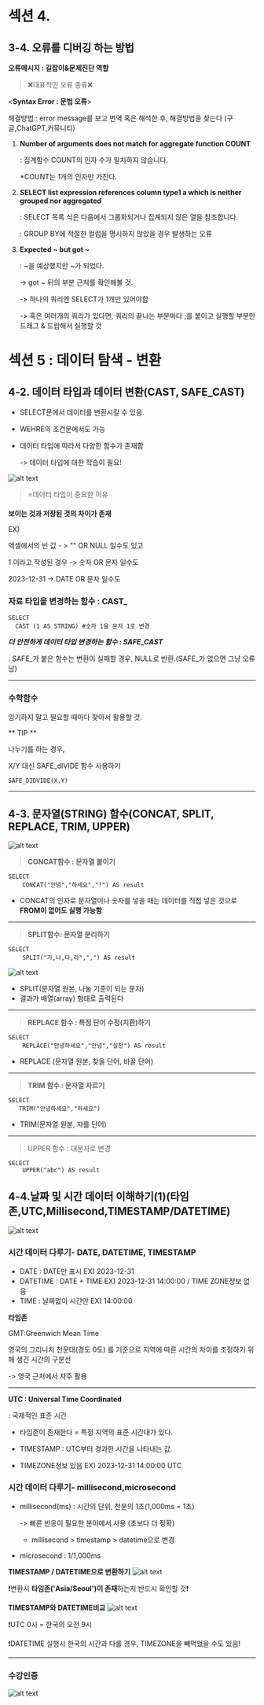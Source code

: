 # 섹션 4.
## 3-4. 오류를 디버깅 하는 방법
**오류메시지 : 길잡이&문제진단 역할**

> ❌대표적인 오류 종류❌

<**Syntax Error : 문법 오류**>

해결방법 : error message를 보고 번역 혹은 해석한 후, 해결방법을 찾는다 (구글,ChatGPT,커뮤니티)

1. **Number of arguments does not match for aggregate function COUNT**

    : 집계함수 COUNT의 인자 수가 일치하지 않습니다.

    *COUNT는 1개의 인자만 가진다.

2. **SELECT list expression references column type1 a which is neither grouped nor aggregated**

    : SELECT 목록 식은 다음에서 그룹화되거나 집계되지 않은 열을 참조합니다.
    
    : GROUP BY에 적절한 컬럼을 명시하지 않았을 경우 발생하는 오류

3. **Expected ~ but got ~**

    : ~을 예상했지만 ~가 되었다.

    -> got ~ 뒤의 부분 근처를 확인해볼 것.

    -> 하나의 쿼리엔 SELECT가 1개만 있어야함

    -> 혹은 여러개의 쿼리가 있다면, 쿼리의 끝나는 부분마다 ;를 붙이고 실행할 부분만 드래그 & 드랍해서 실행할 것

# 섹션 5 : 데이터 탐색 - 변환
## 4-2. 데이터 타입과 데이터 변환(CAST, SAFE_CAST)

- SELECT문에서 데이터를 변환시킬 수 있음.

- WEHRE의 조건문에서도 가능
 
- 데이터 타입에 따라서 다양한 함수가 존재함

    -> 데이터 타입에 대한 학습이 필요!

![alt text](<../image/4주차/데이터 타입 예시.png>)

> ⭐데이터 타입이 중요한 이유

**보이는 것과 저장된 것의 차이가 존재**

EX)

엑셀에서의 빈 값 - > "" OR NULL 일수도 있고

1 이라고 작성된 경우 -> 숫자 OR 문자 일수도

2023-12-31 -> DATE OR 문자 일수도

### 자료 타입을 변경하는 함수 : CAST_
```
SELECT
  CAST (1 AS STRING) #숫자 1을 문자 1로 변경
```

**_더 안전하게 데이터 타입 변경하는 함수 : SAFE_CAST_**

: SAFE_가 붙은 함수는 변환이 실패할 경우, NULL로 반환.(SAFE_가 없으면 그냥 오류남)

---

### 수학함수

암기하지 말고 필요할 때마다 찾아서 활용할 것.

** TIP **

나누기를 하는 경우,

X/Y 대신 SAFE_dIVIDE 함수 사용하기
```
SAFE_DIDVIDE(X,Y)
```
---

## 4-3. 문자열(STRING) 함수(CONCAT, SPLIT, REPLACE, TRIM, UPPER) 

![alt text](<../image/4주차/문자열 함수.png>)

> **CONCAT함수 : 문자열 붙이기**
```
SELECT
    CONCAT("안녕","하세요","!") AS result
```
- CONCAT의 인자로 문자열이나 숫자를 넣을 때는 데이터를 직접 넣은 것으로 **FROM이 없어도 실행 가능함**

---

> **SPLIT함수: 문자열 분리하기**


```
SELECT
    SPLIT("가,나,다,라",",") AS result
```
![alt text](<../image/4주차/split 결과.png>)

 - SPLIT(문자열 원본, 나눌 기준이 되는 문자)
 - 결과가 배열(array) 형태로 출력된다

 --- 

> **REPLACE 함수 : 특정 단어 수정(치환)하기**

```
SELECT
    REPLACE("안녕하세요","안녕","실천") AS result
```
- REPLACE (문자열 원본, 찾을 단어, 바꿀 단어)
---
 > **TRIM 함수 : 문자열 자르기**
 ```
 SELECT
    TRIM("안녕하세요","하세요")
 ```
 - TRIM(문자열 원본, 자를 단어)

 ---

> UPPER 함수 : 대문자로 변경
```
SELECT
    UPPER("abc") AS result
```

## 4-4.날짜 및 시간 데이터 이해하기(1)(타임존,UTC,Millisecond,TIMESTAMP/DATETIME)
![alt text](<../image/4주차/날짜 및 시간 데이터.png>)


### 시간 데이터 다루기- DATE, DATETIME, TIMESTAMP

* DATE : DATE만 표시 EX) 2023-12-31
* DATETIME : DATE + TIME EX) 2023-12-31 14:00:00 / TIME ZONE정보 없음
* TIME : 날짜없이 시간만 EX) 14:00:00

**타임존**

GMT:Greenwich Mean Time

영국의 그리니치 천문대(경도 0도) 를 기준으로 지역에 따른 시간의 차이를 조정하기 위해 생긴 시간의 구분선

-> 영국 근처에서 자주 활용

---

**UTC : Universal Time Coordinated**

: 국제적인 표준 시간
- 타임존이 존재한다 = 특정 지역의 표준 시간대가 있다.

- TIMESTAMP : UTC부터 경과한 시간을 나타내는 값.
- TIMEZONE정보 있음
EX) 2023-12-31 14:00:00 UTC

### 시간 데이터 다루기- millisecond,microsecond

- millisecond(ms) : 시간의 단위, 천분의 1초(1,000ms = 1초)

    -> 빠른 반응이 필요한 분야에서 사용 (초보다 더 정확)
    - millisecond > timestamp > datetime으로 변경
- microsecond : 1/1,000ms

**TIMESTAMP / DATETIME으로 변환하기**
![alt text](../image/4주차/timestamp변환.png)

❗변환시 **타임존('Asia/Seoul')이 존재**하는지 반드시 확인할 것❗

**TIMESTAMP와 DATETIME비교**
![alt text](../image/4주차/TIMESTAMP&DATETIME비교.png)

❗UTC 0시 = 한국의 오전 9시

❗DATETIME 실행시 한국의 시간과 다를 경우, TIMEZONE을 빼먹었을 수도 있음!

---

### 수강인증
![alt text](../image/4주차/수강인증.png)
